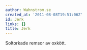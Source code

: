 ```yaml
---
author: Wahnstrom.se
created_at: '2011-08-08T19:51:06Z'
id: Jerk
links: {}
title: Jerk
---
```


Soltorkade remsor av oxkött.